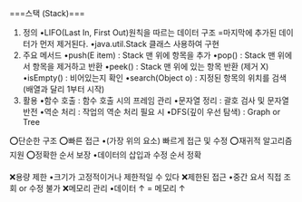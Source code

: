 ===스택 (Stack)===
1. 정의
   •LIFO(Last In, First Out)원칙을 따르는 데이터 구조
    =마지막에 추가된 데이터가 먼저 제거된다.
   •java.util.Stack 클래스 사용하여 구현
2. 주요 메서드
   •push(E item) : Stack 맨 위에 항목을 추가
   •pop() : Stack 맨 위에서 항목을 제거하고 반환
   •peek() : Stack 맨 위에 있는 항목 반환 (제거 X)
   •isEmpty() : 비어있는지 확인
   •search(Object o) : 지정된 항목의 위치를 검색
      (배열과 달리 1부터 시작)
3. 활용
   •함수 호출 : 함수 호출 시의 프레임 관리
   •문자열 정리 : 괄호 검사 및 문자열 반전
   •역순 처리 : 작업의 역순 처리 필요 시
   •DFS(깊이 우선 탐색) : Graph or Tree

⭕단순한 구조
⭕빠른 접근
    •(가장 위의 요소) 빠르게 접근 및 수정
⭕재귀적 알고리즘 지원
⭕정확한 순서 보장
    •데이터의 삽입과 수정 순서 정확

❌용량 제한
    •크기가 고정적이거나 제한적일 수 있다
❌제한된 접근
    •중간 요서 직접 조회 or 수정 불가
❌메모리 관리
    •데이터 ↑ = 메모리 ↑